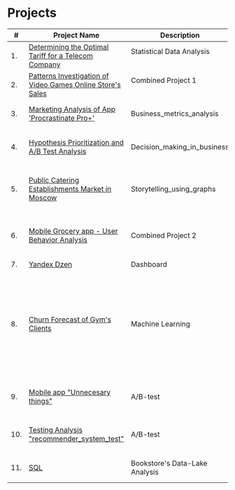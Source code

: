 # Projects

| #    | Project Name                | Description                                                     | Stack                                                         |
| ---- | ------------------------------------------------------------ | ------------------------------------------------------------ | ------------------------------------------------------------ |
| 1.   | [Determining the Optimal Tariff for a Telecom Company](https://github.com/damsshakirov/data_analyst_projects/tree/main/projects_rus/1_statistical_data_analysis) | Statistical Data Analysis <br/>  <br/>  | python, pandas, numpy, scipy, matplotlib     |
| 2.   | [Patterns Investigation of Video Games Online Store's Sales](https://github.com/damsshakirov/data_analyst_projects/tree/main/projects_rus/2_combined_project_1) | Combined Project 1 <br/> <br/> | python, pandas, numpy, scipy, matplotlib |
| 3.   | [Marketing Analysis of App 'Procrastinate Pro+'](https://github.com/damsshakirov/data_analyst_projects/tree/main/projects_rus/3_business_metrics_analysis) | Business_metrics_analysis | python, pandas, numpy, datetime, matplotlib |
| 4.   | [Hypothesis Prioritization and A/B Test Analysis](https://github.com/damsshakirov/data_analyst_projects/tree/main/projects_rus/4_decision_making_in_business) | Decision_making_in_business | python, pandas, numpy, datetime, math, scipy, matplotlib |
| 5.   | [Public Catering Establishments Market in Moscow](https://github.com/damsshakirov/data_analyst_projects/tree/main/projects_rus/5_storytelling_using_graphs) | Storytelling_using_graphs | python, pandas, numpy, scipy, matplotlib, seaborn, plotly, requests |
| 6.   | [Mobile Grocery app - User Behavior Analysis](https://github.com/damsshakirov/data_analyst_projects/tree/main/projects_rus/6_combined_project_2) | Combined Project 2 | python, pandas, numpy, datetime, math, scipy, matplotlib, seaborn, plotly |
| 7.   | [Yandex Dzen](https://github.com/damsshakirov/data_analyst_projects/tree/main/projects_rus/7_dashboard) | Dashboard | python, tableau |
| 8.   | [Churn Forecast of Gym's Clients](https://github.com/damsshakirov/data_analyst_projects/tree/main/projects_rus/8_machine_learning) | Machine Learning | python, pandas, numpy, <br/> matplotlib, seaborn, <br/> sklearn (model_selection, linear_model, ensemble, preprocessing, metrics, cluster.hierarchy, cluster) |
| 9.   | [Mobile app "Unnecesary things"](https://github.com/damsshakirov/data_analyst_projects/tree/main/projects_rus/9_final_project) | A/B-test| python, pandas, numpy, datetime, scipy, matplotlib, seaborn, plotly |
| 10.   | [Testing Analysis "recommender_system_test"](https://github.com/damsshakirov/data_analyst_projects/tree/main/projects_rus/9_final_project) | A/B-test | python, pandas, numpy, datetime, scipy, matplotlib, seaborn, plotly |
| 11.   | [SQL](https://github.com/damsshakirov/data_analyst_projects/tree/main/projects_rus/9_final_project) | Bookstore's Data-Lake Analysis | python, pandas, create_engine, sql|